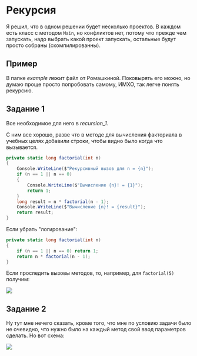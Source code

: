 # Рекурсия
Я решил, что в одном решении будет несколько проектов. В каждом есть класс с методом `Main`, но конфликтов нет, потому что прежде чем запускать, надо выбрать какой проект запускать, остальные будут просто собраны (скомпилированны).

## Пример
В папке *example* лежит файл от Ромашкиной. Поковырять его можно, но думаю проще просто попробовать самому, ИМХО, так легче понять рекурсию.

## Задание 1
Все необходимое для него в *recursion_1*.

С ним все хорошо, разве что в методе для вычисления факториала в учебных целях добавили строки, чтобы видно было когда что вызывается.
```csharp
private static long factorial(int n)
{
    Console.WriteLine($"Рекурсивный вызов для n = {n}");
    if (n == 1 || n == 0)
    {
        Console.WriteLine($"Вычисление {n}! = {1}");
        return 1;
    }
    long result = n * factorial(n - 1);
    Console.WriteLine($"Вычисление {n}! = {result}");
    return result;
}
```

Если убрать "логирование":
```csharp
private static long factorial(int n)
{
    if (n == 1 || n == 0) return 1;
    return n * factorial(n - 1);
}
```

Если проследить вызовы методов, то, например, для `factorial(5)` получим:

![][factorial-5]

## Задание 2
Ну тут мне нечего сказать, кроме того, что мне по условию задачи было не очевидно, что нужно было на каждый метод свой ввод параметров сделать. Но вот схема:

![][printladder-1-5-eg]

[factorial-5]: ../sources/factorial-5-eg.svg
[printladder-1-5-eg]: ../sources/printladder-1-5-eg.svg